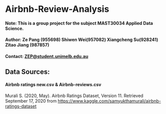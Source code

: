 # Airbnb-Review-Analysis

#### Note: This is a group project for the subject MAST30034 Applied Data Science.
#### Author: Ze Pang (955698) Shiwen Wei(957082) Xiangcheng Su(928241) Zitao Jiang (987857)
#### Contact: ZEP@student.unimelb.edu.au


## Data Sources:

#### Airbnb ratings new.csv & Airbnb-reviews.csv

Murali S. (2020, May). Airbnb Ratings Dataset, Version 11. Retrieved September 17, 2020
from https://www.kaggle.com/samyukthamurali/airbnb-ratings-dataset
